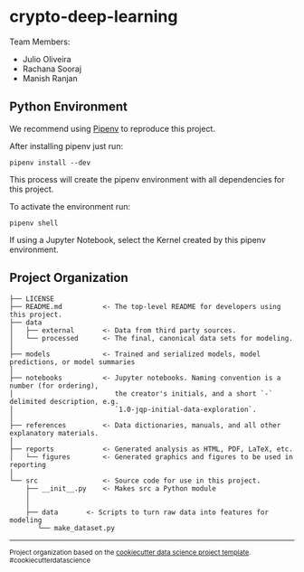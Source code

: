crypto-deep-learning
==============================

Team Members:
* Julio Oliveira
* Rachana Sooraj
* Manish Ranjan

Python Environment
------------------

We recommend using [Pipenv](https://github.com/pypa/pipenv) to reproduce this project.

After installing pipenv just run:

```
pipenv install --dev
```

This process will create the pipenv environment with all dependencies for this project. 

To activate the environment run:

```
pipenv shell
```

If using a Jupyter Notebook, select the Kernel created by this pipenv environment. 

Project Organization
------------

    ├── LICENSE
    ├── README.md          <- The top-level README for developers using this project.
    ├── data
    │   ├── external       <- Data from third party sources.
    │   └── processed      <- The final, canonical data sets for modeling.
    │
    ├── models             <- Trained and serialized models, model predictions, or model summaries
    │
    ├── notebooks          <- Jupyter notebooks. Naming convention is a number (for ordering),
    │                         the creator's initials, and a short `-` delimited description, e.g.
    │                         `1.0-jqp-initial-data-exploration`.
    │
    ├── references         <- Data dictionaries, manuals, and all other explanatory materials.
    │
    ├── reports            <- Generated analysis as HTML, PDF, LaTeX, etc.
    │   └── figures        <- Generated graphics and figures to be used in reporting
    │
    └── src                <- Source code for use in this project.
        ├── __init__.py    <- Makes src a Python module
        │
        │
        ├── data       <- Scripts to turn raw data into features for modeling
           └── make_dataset.py
        
     


--------

<p><small>Project organization based on the <a target="_blank" href="https://drivendata.github.io/cookiecutter-data-science/">cookiecutter data science project template</a>. #cookiecutterdatascience</small></p>
